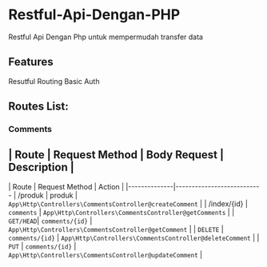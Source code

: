 # Restful-Api-Dengan-PHP
Restful Api Dengan Php untuk mempermudah transfer data

## Features
Resutful Routing
Basic Auth

## Routes List:
### Comments
| Route         | Request Method        | Body Request        | Description               |
------------------------------------------------------------------------------------------

| Route        | Request Method   | Action                                                  |
|--------------|---------------------------
|  /produk     | produk                        | `App\Http\Controllers\CommentsController@createComment` |
|  /index/{id} | `comments`                        | `App\Http\Controllers\CommentsController@getComments`   |
| `GET/HEAD`| `comments/{id}`                   | `App\Http\Controllers\CommentsController@getComment`    |
| `DELETE`  | `comments/{id}`                   | `App\Http\Controllers\CommentsController@deleteComment` |
| `PUT`     | `comments/{id}`                   | `App\Http\Controllers\CommentsController@updateComment` |
